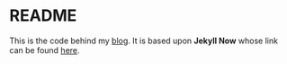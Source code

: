 # README

This is the code behind my [blog](https://pjandir.github.io/). It is based upon **Jekyll Now** whose link can be found 
[here](https://github.com/barryclark/jekyll-now/).  

